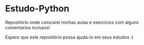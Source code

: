 # Estudo-Python
Repositório onde colocarei minhas aulas e exercícios com alguns comentarios inclusos!

Espero que este repositório possa ajuda-lo em seus estudos :)

